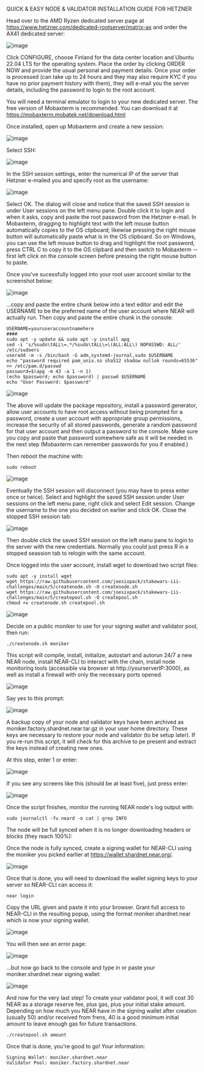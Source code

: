 QUICK & EASY NODE & VALIDATOR INSTALLATION GUIDE FOR HETZNER

Head over to the AMD Ryzen dedicated server page at https://www.hetzner.com/dedicated-rootserver/matrix-ax and order the AX41 dedicated server:

![image](https://user-images.githubusercontent.com/23145642/187998813-2e4133f5-947c-4844-bcbf-328e9610fcfc.png)

Click CONFIGURE, choose Finland for the data center location and Ubuntu 22.04 LTS for the operating system.  Place the order by clicking ORDER NOW and provide the usual personal and payment details.  Once your order is processed (can take up to 24 hours and they may also require KYC if you have no prior payment history with them), they will e-mail you the server details, including the password to login to the root account.

You will need a terminal emulator to login to your new dedicated server.  The free version of Mobaxterm is recommended.  You can download it at https://mobaxterm.mobatek.net/download.html

Once installed, open up Mobaxterm and create a new session:

![image](https://user-images.githubusercontent.com/23145642/187999957-48339c0f-1a4c-490d-ab24-cf749187b162.png)

Select SSH:

![image](https://user-images.githubusercontent.com/23145642/188000096-d35d1255-afd0-4fce-a91a-bab62a07b6e6.png)

In the SSH session settings, enter the numerical IP of the server that Hetzner e-mailed you and specify root as the username:

![image](https://user-images.githubusercontent.com/23145642/188000298-241a6521-e0dd-41a1-94ca-62c5fc18a458.png)

Select OK.  The dialog will close and notice that the saved SSH session is under User sessions on the left menu pane.  Double click it to login and when it asks, copy and paste the root password from the Hetzner e-mail.  In Mobaxterm, dragging to highlight text with the left mouse button automatically copies to the OS clipboard; likewise pressing the right mouse button will automatically paste what is in the OS clipboard.  So on Windows, you can use the left mouse button to drag and highlight the root password, press CTRL C to copy it to the OS clipbard and then switch to Mobaxterm -- first left click on the console screen before pressing the right mouse button to paste.

Once you've sucessfully logged into your root user account similar to the screenshot below:

![image](https://user-images.githubusercontent.com/23145642/188002670-c6147248-daef-4ce3-a4cc-33117030dbb0.png)

...copy and paste the entire chunk below into a text editor and edit the USERNAME to be the preferred name of the user account where NEAR will actually run.  Then copy and paste the entire chunk in the console:

```
USERNAME=youruseraccountnamehere
####
sudo apt -y update && sudo apt -y install apg
sed -i 's/%sudo\tALL\=.*/%sudo\tALL\=\(ALL:ALL\) NOPASSWD: ALL/' /etc/sudoers
useradd -m -s /bin/bash -G adm,systemd-journal,sudo $USERNAME
echo "password required pam_unix.so sha512 shadow nullok rounds=65536" >> /etc/pam.d/passwd
password=$(apg -m 43 -a 1 -n 1)
(echo $password; echo $password) | passwd $USERNAME
echo "User Password: $password"
```

![image](https://user-images.githubusercontent.com/23145642/188006237-1d8d6c28-c53d-4a4c-aa3a-daeae687e815.png)

The above will update the package repository, install a password generator, allow user accounts to have root access without being prompted for a password, create a user account with appropriate group permissions, increase the security of all stored passwords, generate a random password for that user account and then output a password to the console.  Make sure you copy and paste that password somewhere safe as it will be needed in the next step (Mobaxterm can remember passwords for you if enabled.)

Then reboot the machine with:

```
sudo reboot
```

![image](https://user-images.githubusercontent.com/23145642/188006633-8ddd56cd-2fa9-4d23-8b62-94e2ab70143f.png)

Eventually the SSH session will disconnect (you may have to press enter once or twice).  Select and highlight the saved SSH session under User sessions on the left menu pane, right click and select Edit session.  Change the username to the one you decided on earlier and click OK.  Close the stopped SSH session tab:

![image](https://user-images.githubusercontent.com/23145642/188007633-ca7be2f2-0ca7-499c-9eb1-9d079f1e2498.png)

Then double click the saved SSH session on the left manu pane to login to the server with the new credentials.  Normally you could just press R in a stopped seassion tab to relogin with the same account.

Once logged into the user account, install wget to download two script files:

```
sudo apt -y install wget
wget https://raw.githubusercontent.com/joesixpack/stakewars-iii-challenges/main/5/createnode.sh -O createnode.sh
wget https://raw.githubusercontent.com/joesixpack/stakewars-iii-challenges/main/5/createpool.sh -O createpool.sh
chmod +x createnode.sh createpool.sh
```

![image](https://user-images.githubusercontent.com/23145642/188010838-9f325049-1709-450b-9217-090d50f0aaa8.png)

Decide on a public moniker to use for your signing wallet and validator pool, then run:

```
./createnode.sh moniker
```

This script will compile, install, initialize, autostart and autorun 24/7 a new NEAR node, install NEAR-CLI to interact with the chain, install node monitoring tools (accessible via browser at http://yourserverIP:3000), as well as install a firewall with only the necessary ports opened.

![image](https://user-images.githubusercontent.com/23145642/188021509-2f9ad25c-f0cf-48b5-875c-91444c3da63b.png)

Say yes to this prompt:

![image](https://user-images.githubusercontent.com/23145642/188024628-1de3df50-51a6-4c64-9b19-2d89e3c9a1e3.png)

A backup copy of your node and validator keys have been archived as moniker.factory.shardnet.near.tar.gz in your user home directory.  These keys are necessary to restore your node and validator (to be setup later).  If you re-run this script, it will check for this archive to pe present and extract the keys instead of creating new ones.

At this step, enter 1 or enter:

![image](https://user-images.githubusercontent.com/23145642/188014037-4b8a1950-6dd9-4ef5-a048-e72fdf761c42.png)

If you see any screens like this (should be at least five), just press enter:

![image](https://user-images.githubusercontent.com/23145642/188014257-fa6ed042-d168-4c1f-b616-a032a9debb17.png)

Once the script finishes, monitor the running NEAR node's log output with:

```
sudo journalctl -fu neard -o cat | grep INFO
```

The node will be full synced when it is no longer downloading headers or blocks (they reach 100%):




Once the node is fully synced, create a signing wallet for NEAR-CLI using the moniker you picked earlier at https://wallet.shardnet.near.org/.  

![image](https://user-images.githubusercontent.com/23145642/188026474-fed90139-181a-4f2a-852b-47ad8f3e9324.png)

Once that is done, you will need to download the wallet signing keys to your server so NEAR-CLI can access it:

```
near login
```

Copy the URL given and paste it into your browser.  Grant full access to NEAR-CLI in the resulting popup, using the format moniker.shardnet.near which is now your signing wallet.

![image](https://user-images.githubusercontent.com/23145642/188027581-c46d2889-98b5-497c-87ae-062ca0ae268e.png)

You will then see an error page:

![image](https://user-images.githubusercontent.com/23145642/188027810-ba0a9622-af85-4d33-b1c1-4dfe9f82530a.png)

...but now go back to the console and type in or paste your moniker.shardnet.near signing wallet:

![image](https://user-images.githubusercontent.com/23145642/188027322-61a59a0e-8b5d-4b16-bd84-074144660ccc.png)

And now for the very last step!  To create your validator pool, it will cost 30 NEAR as a storage reserve fee, plus gas, plus your initial stake amount.  Depending on how much you NEAR have in the signing wallet after creation (usually 50) and/or received from frens, 40 is a good minimum initial amount to leave enough gas for future transactions.

```
./createpool.sh amount
```

Once that is done, you're good to go!  Your information:

```
Signing Wallet: moniker.shardnet.near
Validator Pool: moniker.factory.shardnet.near
```

